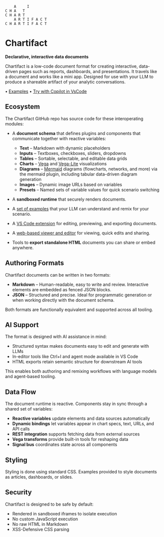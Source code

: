 ```
    A     I
C H A   T
C H A R T
    A R T I F A C T
C H A R T I F A C T
```
# Chartifact

**Declarative, interactive data documents**

Chartifact is a low-code document format for creating interactive, data-driven pages such as reports, dashboards, and presentations. It travels like a document and works like a mini app. Designed for use with your LLM to produce a shareable artifact of your analytic conversations.

&bull; [Examples](https://microsoft.github.io/chartifact/examples) &bull; [Try with Copilot in VsCode](https://marketplace.visualstudio.com/items?itemName=msrvida.chartifact)

## Ecosystem

The Chartifact GitHub repo has source code for these interoperating modules:

* A **document schema** that defines plugins and components that communicate together with reactive variables:

  * **Text** – Markdown with dynamic placeholders
  * **Inputs** – Textboxes, checkboxes, sliders, dropdowns
  * **Tables** – Sortable, selectable, and editable data grids
  * **Charts** – [Vega](https://vega.github.io/vega/) and [Vega-Lite](https://vega.github.io/vega-lite/) visualizations
  * **Diagrams** – [Mermaid](https://mermaid-js.github.io/mermaid/) diagrams (flowcharts, networks, and more) via the mermaid plugin, including tabular data-driven diagram generation
  * **Images** – Dynamic image URLs based on variables
  * **Presets** – Named sets of variable values for quick scenario switching

* A **sandboxed runtime** that securely renders documents.

* A [set of examples](https://microsoft.github.io/chartifact/examples) that your LLM can understand and remix for your scenario.

* A [VS Code extension](https://marketplace.visualstudio.com/items?itemName=msrvida.chartifact) for editing, previewing, and exporting documents.

* A [web-based viewer and editor](https://microsoft.github.io/chartifact/view/) for viewing, quick edits and sharing.

* Tools to **export standalone HTML** documents you can share or embed anywhere.

## Authoring Formats

Chartifact documents can be written in two formats:

* **Markdown** – Human-readable, easy to write and review. Interactive elements are embedded as fenced JSON blocks.
* **JSON** – Structured and precise. Ideal for programmatic generation or when working directly with the document schema.

Both formats are functionally equivalent and supported across all tooling.

## AI Support

The format is designed with AI assistance in mind:

* Structured syntax makes documents easy to edit and generate with LLMs
* In-editor tools like Ctrl+I and agent mode available in VS Code
* HTML exports retain semantic structure for downstream AI tools

This enables both authoring and remixing workflows with language models and agent-based tooling.

## Data Flow

The document runtime is reactive. Components stay in sync through a shared set of variables:

* **Reactive variables** update elements and data sources automatically
* **Dynamic bindings** let variables appear in chart specs, text, URLs, and API calls
* **REST integration** supports fetching data from external sources
* **Vega transforms** provide built-in tools for reshaping data
* **Signal bus** coordinates state across all components

## Styling

Styling is done using standard CSS. Examples provided to style documents as articles, dashboards, or slides.

## Security

Chartifact is designed to be safe by default:

* Rendered in sandboxed iframes to isolate execution
* No custom JavaScript execution
* No raw HTML in Markdown
* XSS-Defensive CSS parsing
